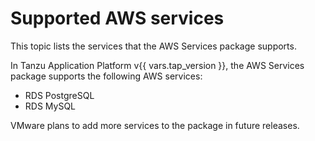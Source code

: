 # Supported AWS services

This topic lists the services that the AWS Services package supports.

In Tanzu Application Platform v{{ vars.tap_version }}, the AWS Services package supports the following AWS services:

- RDS PostgreSQL
- RDS MySQL

VMware plans to add more services to the package in future releases.
